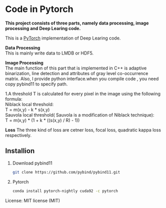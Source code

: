 # Code in Pytorch
**This project consists of three parts, namely data processing, image processing and Deep Learing code.**

This is a [PyTorch](https://github.com/pytorch/pytorch)
implementation of Deep Learing code.

**Data Processing**  
This is mainly write data to LMDB or HDF5.

**Image Processing**  
The main function of this part that is implemented in C++ is adaptive binarization, line detection and 
attributes of gray level co-occurrence matrix. Also, I provide python interface.when you compile code , you 
need copy pybind11 to specify path.

1.A threshold T is calculated for every pixel in the image using the following formula:  
  Niblack local threshold:  
    T = m(x,y) - k * s(x,y)  
  Sauvola local threshold( Sauvola is a modification of Niblack technique):  
    T = m(x,y) * (1 + k * ((s(x,y) / R) - 1))  

**Loss**
The three kind of loss are cetner loss, focal loss, quadratic kappa loss respectively.

## Installion
1. Download pybind11
    ```bash
	git clone https://github.com/pybind/pybind11.git
    ```
2. Pytorch
    ```bash
    conda install pytorch-nightly cuda92 -c pytorch
    ```

License: MIT license (MIT)
